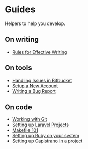 Guides
======

Helpers to help you develop.

On writing
----------

- [Rules for Effective Writing](writing-rules.md)

On tools
--------

- [Handling Issues in Bitbucket](handling-issues.md)
- [Setup a New Account](setup-a-new-account.md)
- [Writing a Bug Report](bug-report.md)

On code
-------
- [Working with Git](git.md)
- [Setting up Laravel Projects](laravel-setup.md)
- [Makefile 101](makefile.md)
- [Setting up Ruby on your system](setup-ruby.md)
- [Setting up Capistrano in a project](setup-capistrano.md)
